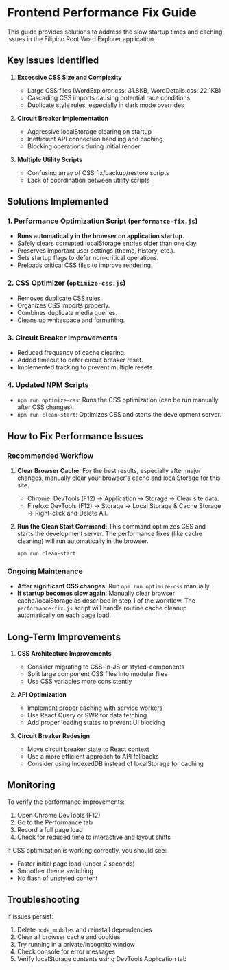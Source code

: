 # Frontend Performance Fix Guide

This guide provides solutions to address the slow startup times and caching issues in the Filipino Root Word Explorer application.

## Key Issues Identified

1. **Excessive CSS Size and Complexity**
   - Large CSS files (WordExplorer.css: 31.8KB, WordDetails.css: 22.1KB)
   - Cascading CSS imports causing potential race conditions
   - Duplicate style rules, especially in dark mode overrides

2. **Circuit Breaker Implementation**
   - Aggressive localStorage clearing on startup
   - Inefficient API connection handling and caching
   - Blocking operations during initial render

3. **Multiple Utility Scripts**
   - Confusing array of CSS fix/backup/restore scripts
   - Lack of coordination between utility scripts

## Solutions Implemented

### 1. Performance Optimization Script (`performance-fix.js`)
- **Runs automatically in the browser on application startup.**
- Safely clears corrupted localStorage entries older than one day.
- Preserves important user settings (theme, history, etc.).
- Sets startup flags to defer non-critical operations.
- Preloads critical CSS files to improve rendering.

### 2. CSS Optimizer (`optimize-css.js`)
- Removes duplicate CSS rules.
- Organizes CSS imports properly.
- Combines duplicate media queries.
- Cleans up whitespace and formatting.

### 3. Circuit Breaker Improvements
- Reduced frequency of cache clearing.
- Added timeout to defer circuit breaker reset.
- Implemented tracking to prevent multiple resets.

### 4. Updated NPM Scripts
- `npm run optimize-css`: Runs the CSS optimization (can be run manually after CSS changes).
- `npm run clean-start`: Optimizes CSS and starts the development server.

## How to Fix Performance Issues

### Recommended Workflow

1. **Clear Browser Cache**: For the best results, especially after major changes, manually clear your browser's cache and localStorage for this site.
   - Chrome: DevTools (F12) -> Application -> Storage -> Clear site data.
   - Firefox: DevTools (F12) -> Storage -> Local Storage & Cache Storage -> Right-click and Delete All.

2. **Run the Clean Start Command**: This command optimizes CSS and starts the development server. The performance fixes (like cache cleaning) will run automatically in the browser.
   ```bash
   npm run clean-start
   ```

### Ongoing Maintenance

- **After significant CSS changes**: Run `npm run optimize-css` manually.
- **If startup becomes slow again**: Manually clear browser cache/localStorage as described in step 1 of the workflow.
The `performance-fix.js` script will handle routine cache cleanup automatically on each page load.

## Long-Term Improvements

1. **CSS Architecture Improvements**
   - Consider migrating to CSS-in-JS or styled-components
   - Split large component CSS files into modular files
   - Use CSS variables more consistently

2. **API Optimization**
   - Implement proper caching with service workers
   - Use React Query or SWR for data fetching
   - Add proper loading states to prevent UI blocking

3. **Circuit Breaker Redesign**
   - Move circuit breaker state to React context
   - Use a more efficient approach to API fallbacks
   - Consider using IndexedDB instead of localStorage for caching

## Monitoring

To verify the performance improvements:
1. Open Chrome DevTools (F12)
2. Go to the Performance tab
3. Record a full page load
4. Check for reduced time to interactive and layout shifts

If CSS optimization is working correctly, you should see:
- Faster initial page load (under 2 seconds)
- Smoother theme switching
- No flash of unstyled content

## Troubleshooting

If issues persist:
1. Delete `node_modules` and reinstall dependencies
2. Clear all browser cache and cookies
3. Try running in a private/incognito window
4. Check console for error messages
5. Verify localStorage contents using DevTools Application tab 
